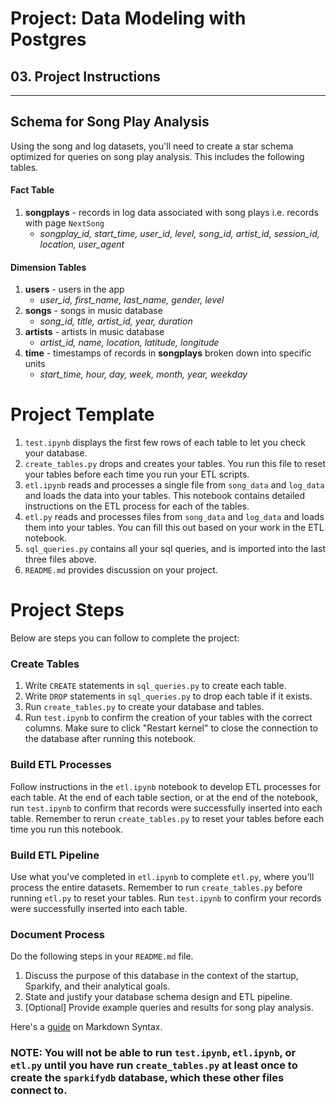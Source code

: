 # Project: Data Modeling with Postgres

## 03\. Project Instructions
---
## Schema for Song Play Analysis

Using the song and log datasets, you'll need to create a star schema optimized for queries on song play analysis. This includes the following tables.

#### Fact Table

1.  **songplays** - records in log data associated with song plays i.e. records with page `NextSong`
    *   _songplay_id, start_time, user_id, level, song_id, artist_id, session_id, location, user_agent_

#### Dimension Tables

1.  **users** - users in the app
    *   _user_id, first_name, last_name, gender, level_
2.  **songs** - songs in music database
    *   _song_id, title, artist_id, year, duration_
3.  **artists** - artists in music database
    *   _artist_id, name, location, latitude, longitude_
4.  **time** - timestamps of records in **songplays** broken down into specific units
    *   _start_time, hour, day, week, month, year, weekday_

# Project Template

1.  `test.ipynb` displays the first few rows of each table to let you check your database.
2.  `create_tables.py` drops and creates your tables. You run this file to reset your tables before each time you run your ETL scripts.
3.  `etl.ipynb` reads and processes a single file from `song_data` and `log_data` and loads the data into your tables. This notebook contains detailed instructions on the ETL process for each of the tables.
4.  `etl.py` reads and processes files from `song_data` and `log_data` and loads them into your tables. You can fill this out based on your work in the ETL notebook.
5.  `sql_queries.py` contains all your sql queries, and is imported into the last three files above.
6.  `README.md` provides discussion on your project.

# Project Steps

Below are steps you can follow to complete the project:

### Create Tables

1.  Write `CREATE` statements in `sql_queries.py` to create each table.
2.  Write `DROP` statements in `sql_queries.py` to drop each table if it exists.
3.  Run `create_tables.py` to create your database and tables.
4.  Run `test.ipynb` to confirm the creation of your tables with the correct columns. Make sure to click "Restart kernel" to close the connection to the database after running this notebook.

### Build ETL Processes

Follow instructions in the `etl.ipynb` notebook to develop ETL processes for each table. At the end of each table section, or at the end of the notebook, run `test.ipynb` to confirm that records were successfully inserted into each table. Remember to rerun `create_tables.py` to reset your tables before each time you run this notebook.

### Build ETL Pipeline

Use what you've completed in `etl.ipynb` to complete `etl.py`, where you'll process the entire datasets. Remember to run `create_tables.py` before running `etl.py` to reset your tables. Run `test.ipynb` to confirm your records were successfully inserted into each table.

### Document Process

Do the following steps in your `README.md` file.

1.  Discuss the purpose of this database in the context of the startup, Sparkify, and their analytical goals.
2.  State and justify your database schema design and ETL pipeline.
3.  [Optional] Provide example queries and results for song play analysis.

Here's a [guide](https://www.markdownguide.org/basic-syntax/) on Markdown Syntax.

### **NOTE:** You will not be able to run `test.ipynb`, `etl.ipynb`, or `etl.py` until you have run `create_tables.py` at least once to create the `sparkifydb` database, which these other files connect to.
